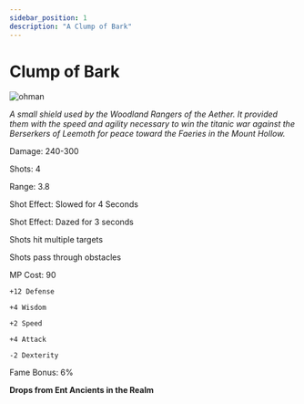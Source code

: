 ```yaml
---
sidebar_position: 1
description: "A Clump of Bark"
---
```


# Clump of Bark

![ohman](http://i.imgur.com/WHMj6oV.png)

<i>A small shield used by the Woodland Rangers of the Aether. It provided them with the speed and agility necessary to win the titanic war against the Berserkers of Leemoth for peace toward the Faeries in the Mount Hollow.</i>

Damage: 240-300

Shots: 4

Range: 3.8

Shot Effect: Slowed for 4 Seconds

Shot Effect: Dazed for 3 seconds

Shots hit multiple targets

Shots pass through obstacles

MP Cost: 90

    +12 Defense
    
    +4 Wisdom
    
    +2 Speed
    
    +4 Attack
    
    -2 Dexterity
 
Fame Bonus: 6%

**Drops from Ent Ancients in the Realm**
